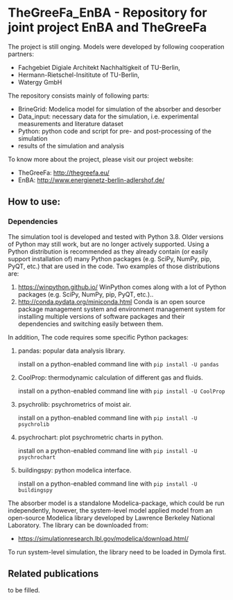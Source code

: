 # TheGreeFa_EnBA - Repository for joint project EnBA and TheGreeFa

The project is still onging. Models were developed by following cooperation partners:
 * Fachgebiet Digiale Architekt Nachhaltigkeit of TU-Berlin,
 * Hermann-Rietschel-Insititute of TU-Berlin,  
 * Watergy GmbH

The repository consists mainly of following parts:
  * BrineGrid: Modelica model for simulation of the absorber and desorber
  * Data_input: necessary data for the simulation, i.e. experimental measurements and literature dataset
  * Python: python code and script for pre- and post-processing of the simulation
  * results of the simulation and analysis


To know more about the project, please visit our project website:
  * TheGreeFa: http://thegreefa.eu/
  * EnBA: http://www.energienetz-berlin-adlershof.de/

## How to use:

### Dependencies

The simulation tool is developed and tested with Python 3.8. Older versions of Python may still work, but are no longer actively supported. Using a Python distribution is recommended as they already contain (or easily support installation of) many Python packages (e.g. SciPy, NumPy, pip, PyQT, etc.) that are used in the code. Two examples of those distributions are:

1. https://winpython.github.io/ WinPython comes along with a lot of Python
packages (e.g. SciPy, NumPy, pip, PyQT, etc.)..
2. http://conda.pydata.org/miniconda.html Conda is an open source package
management  system and environment management system for installing multiple
versions of software  packages and their dependencies and switching easily
between them.

In addition, The code requires some specific Python packages:

1. pandas: popular data analysis library.

    install on a python-enabled command line with `pip install -U pandas`

2. CoolProp: thermodynamic calculation of different gas and fluids.

    install on a python-enabled command line with `pip install -U CoolProp`

3. psychrolib: psychrometrics of moist air.

    install on a python-enabled command line with `pip install -U psychrolib`

4. psychrochart: plot psychrometric charts in python.

    install on a python-enabled command line with `pip install -U psychrochart`

5. buildingspy: python modelica interface.

    install on a python-enabled command line with `pip install -U buildingspy`

The absorber model is a standalone Modelica-package, which could be run independently, however, the system-level model applied model from an open-source Modelica library developed by Lawrence Berkeley National Laboratory. The library can be downloaded from: 
  * https://simulationresearch.lbl.gov/modelica/download.html/

To run system-level simulation, the library need to be loaded in Dymola first.

## Related publications
to be filled.
